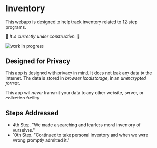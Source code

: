 # Inventory

This webapp is designed to help track inventory related to 12-step programs.

🚧 _It is currently under construction._ 🚧

![work in progress](https://user-images.githubusercontent.com/38859656/90965746-e23c8380-e498-11ea-99a5-77d6cf5f00a1.png)

## Designed for Privacy

This app is designed with privacy in mind. It does not leak any data to the internet. The data is stored in _browser localstorage_, in an _unencrypted format_. 

This app will _never_ transmit your data to any other website, server, or collection facility.

## Steps Addressed

- 4th Step. "We made a searching and fearless moral inventory of ourselves."
- 10th Step. "Continued to take personal inventory and when we were wrong promptly admitted it."
